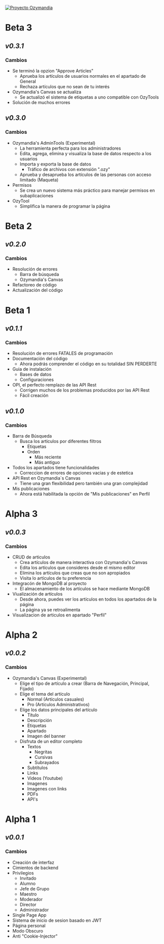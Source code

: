 [![Proyecto Ozymandia](https://i.imgur.com/dGSrHUf.png)](https://github.com/Lempi4K/Proyecto-Ozymandia)

# **Beta 3**
## _v0.3.1_
### Cambios
- Se terminó la opzion "Approve Articles"
    - Aprueba los artículos de usuarios normales en el apartado de General
    - Rechaza artículos que no sean de tu interés
- Ozymandia's Canvas se actualiza
    - Se actualizó el sistema de etiquetas a uno compatible con OzyTools
- Solución de muchos errores

## _v0.3.0_
### Cambios
- Ozymandia's AdminTools (Experimental)
    - La herramienta perfecta para los administradores
    - Edita, agrega, elimina y visualiza la base de datos respecto a los usuarios
    - Importa y exporta la base de datos
        - Tráfico de archivos con extensión ".ozy"
    - Aprueba y desaprueba los artículos de las personas con acceso limitado (Maqueta)
- Permisos
    - Se crea un nuevo sistema más práctico para manejar permisos en subaplicaciones
- OzyTool
    - Simplifica la manera de programar la página

# **Beta 2**
## _v0.2.0_
### Cambios
- Resolución de errores
    - Barra de búsqueda
    - Ozymandia's Canvas
- Refactoreo de código
- Actualización del código

# **Beta 1**
## _v0.1.1_
### Cambios
- Resolución de errores FATALES de programación
- Documentación del código
    - Ahora podrás comprender el código en su totalidad SIN PERDERTE
- Guia de instalación
    - Bases de datos
    - Configuraciones
- OPI, el perfecto remplazo de las API Rest
    - Corrigen muchos de los problemas producidos por las API Rest
    - Fácil creación

## _v0.1.0_
### Cambios
- Barra de Búsqueda
    - Busca los articulos por diferentes filtros
        - Etiquetas
        - Orden
            - Más reciente
            - Más antiguo
- Todos los apartados tiene funcionalidades
    - Correccion de errores de opciones vacias y de estetica
- API Rest en Ozymandia`s Canvas
    - Tiene una gran flexibilidad pero también una gran complejidad
- Mis publicaciones
    - Ahora está habilitada la opción de "Mis publicaciones" en Perfil

# **Alpha 3**
## _v0.0.3_
### Cambios
- CRUD de articulos
    - Crea artículos de manera interactiva con Ozymandia's Canvas
    - Edita los artículos que consideres desde el mismo editor
    - Elimina los artículos que creas que no son apropiados
    - Visita lo artículos de tu preferencia
- Integracón de MongoDB al proyecto
    - El almacenamiento de los artículos se hace mediante MongoDB
- Viualización de artículos
    - Desde ahora, puedes ver los artículos en todos los apartados de la página
    - La página ya se retroalimenta
- Visualizacion de articulos en apartado "Perfil"

# **Alpha 2**
## _v0.0.2_
### Cambios
- Ozymandia's Canvas (Experimental)
    - Elige el tipo de artículo a crear (Barra de Navegación, Principal, Fijado)
    - Elige el tema del artículo
        - Normal (Artículos casuales)
        - Pro (Artículos Administrativos)
    - Elige los datos principales del artículo
        - Título
        - Descripción
        - Etiquetas
        - Apartado
        - Imagen del banner
    - Disfruta de un editor completo
        - Textos
            - Negritas
            - Cursivas
            - Subrayados
        - Subtítulos
        - Links
        - Videos (Youtube)
        - Imagenes
        - Imagenes con links
        - PDFs
        - API's

# **Alpha 1**
## _v0.0.1_
### Cambios
- Creación de interfaz
- Cimientos de backend
- Privilegios
    - Invitado
    - Alumno
    - Jefe de Grupo
    - Maestro
    - Moderador
    - Director
    - Administrador
- Single Page App
- Sistema de inicio de sesion basado en JWT
- Página personal
- Modo Obscuro
- Anti "Cookie-Injector"